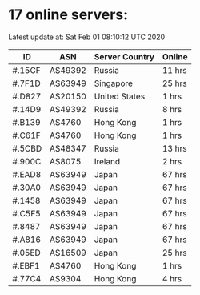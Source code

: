 # 17 online servers:

Latest update at: Sat Feb 01 08:10:12 UTC 2020

| ID | ASN | Server Country | Online |
| -- | --- | -------------- | ------ |
| #.15CF | AS49392 | Russia | 11 hrs |
| #.7F1D | AS63949 | Singapore | 25 hrs |
| #.D827 | AS20150 | United States | 1 hrs |
| #.14D9 | AS49392 | Russia | 8 hrs |
| #.B139 | AS4760 | Hong Kong | 1 hrs |
| #.C61F | AS4760 | Hong Kong | 1 hrs |
| #.5CBD | AS48347 | Russia | 13 hrs |
| #.900C | AS8075 | Ireland | 2 hrs |
| #.EAD8 | AS63949 | Japan | 67 hrs |
| #.30A0 | AS63949 | Japan | 67 hrs |
| #.1458 | AS63949 | Japan | 67 hrs |
| #.C5F5 | AS63949 | Japan | 67 hrs |
| #.8487 | AS63949 | Japan | 67 hrs |
| #.A816 | AS63949 | Japan | 67 hrs |
| #.05ED | AS16509 | Japan | 25 hrs |
| #.EBF1 | AS4760 | Hong Kong | 1 hrs |
| #.77C4 | AS9304 | Hong Kong | 4 hrs |

